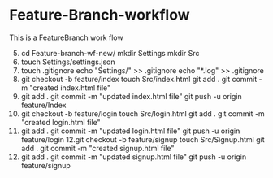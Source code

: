 # Feature-Branch-workflow
This is a FeatureBranch work flow

5. cd Feature-branch-wf-new/
   mkdir Settings
   mkdir Src
6. touch Settings/settings.json
7. touch .gitignore
   echo "Settings/" >> .gitignore 
   echo "*.log"  >> .gitignore
8. git checkout -b feature/index
   touch Src/index.html
   git add .
   git commit -m "created index.html file"
9. git add .
    git commit -m "updated  index.html file"
     git push -u origin feature/Index
10. git checkout -b feature/login
    touch Src/login.html
    git add .
    git commit -m "created login.html file"
11. git add .
    git commit -m "updated  login.html file"
      git push -u origin feature/login
12.git checkout -b feature/signup 
    touch Src/Signup.html
    git add .
    git commit -m "created signup.html file"
13. git add .
    git commit -m "updated  signup.html file"
    git push -u origin feature/signup

 
